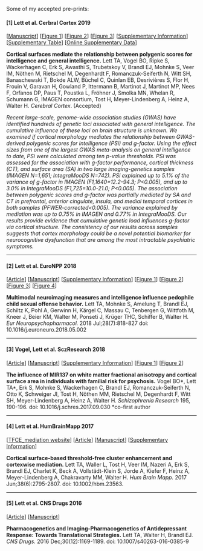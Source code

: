 Some of my accepted pre-prints:

#### [1] Lett et al. Cerbral Cortex 2019
[[Manuscript](Lett_et_al_Cerebral_Cortex_2019/MANUSCRIPT_one_file.pdf)]
[[Figure 1](Lett_et_al_Cerebral_Cortex_2019/FILES/Figure1_Final_CMYK.tif)]
[[Figure 2](Lett_et_al_Cerebral_Cortex_2019/FILES/Figure1_Final_CMYK.tif)]
[[Figure 3](Lett_et_al_Cerebral_Cortex_2019/FILES/Figure1_Final_CMYK.tif)]
[[Supplementary Information](Lett_et_al_Cerebral_Cortex_2019/Supplementary_Material.docx)]
[[Supplementary Table](https://github.com/trislett/manuscripts/blob/master/Lett_et_al_Cerebral_Cortex_2019/Supplementary_Tables_PDF.pdf)]
[[Online Supplementary Data](https://github.com/bobvogel/g-factor-mediation)]

**Cortical surfaces mediate the relationship between polygenic scores for intelligence and general intelligence.** Lett TA, Vogel BO, Ripke S, Wackerhagen C, Erk S, Awasthi S, Trubetskoy V, Brandl EJ, Mohnke S, Veer IM, Nöthen M, Rietschel M,  Degenhardt F, Romanczuk-Seiferth N, Witt SH, Banaschewski T, Bokde ALW, Büchel C, Quinlan EB, Desrivières S, Flor H, Frouin V, Garavan H, Gowland P, Ittermann B, Martinot J, Martinot MP, Nees F, Orfanos DP, Paus T, Poustka L, Fröhner J, Smolka MN, Whelan R, Schumann G, IMAGEN consortium, Tost H,  Meyer-Lindenberg A, Heinz A, Walter H. *Cerebral Cortex*.  (Accepted)

_Recent large-scale, genome-wide association studies (GWAS) have identified hundreds of genetic loci associated with general intelligence. The cumulative influence of these loci on brain structure is unknown. We examined if cortical morphology mediates the relationship between GWAS-derived polygenic scores for intelligence (PSi) and g-factor. Using the effect sizes from one of the largest GWAS meta-analysis on general intelligence to date, PSi were calculated among ten p-value thresholds. PSi was assessed for the association with g-factor performance, cortical thickness (CT), and surface area (SA) in two large imaging-genetics samples (IMAGEN N=1,651; IntegraMooDS N=742). PSi explained up to 5.1% of the variance of g-factor in IMAGEN (F1,1640=12.2-94.3; P<0.005), and up to 3.0% in IntegraMooDS (F1,725=10.0-21.0; P<0.005). The association between polygenic scores and g-factor was partially mediated by SA and CT in prefrontal, anterior cingulate, insula, and medial temporal cortices in both samples (PFWER-corrected<0.005). The variance explained by mediation was up to 0.75% in IMAGEN and 0.77% in IntegraMooDS. Our results provide evidence that cumulative genetic load influences g-factor via cortical structure. The consistency of our results across samples suggests that cortex morphology could be a novel potential biomarker for neurocognitive dysfunction that are among the most intractable psychiatric symptoms._

---
#### [2] Lett et al. EuroNPP 2018
[[Article](https://www.sciencedirect.com/science/article/abs/pii/S0924977X18301172?via%3Dihub)] [[Manuscript](https://github.com/trislett/manuscripts/blob/master/Lett_et_al_EuroNPP_2018/Manuscript.doc)]  [[Supplementary Information](https://github.com/trislett/manuscripts/blob/master/Lett_et_al_EuroNPP_2018/Supplemental_Material.docx)] [[Figure 1](https://github.com/trislett/manuscripts/blob/master/Lett_et_al_EuroNPP_2018/Figure1.tif)] [[Figure 2](https://github.com/trislett/manuscripts/blob/master/Lett_et_al_EuroNPP_2018/Figure2.tif)] [[Figure 3](https://github.com/trislett/manuscripts/blob/master/Lett_et_al_EuroNPP_2018/Figure3.tif)] [[Figure 4](https://github.com/trislett/manuscripts/blob/master/Lett_et_al_EuroNPP_2018/Figure4.tif)]


**Multimodal neuroimaging measures and intelligence influence pedophile child sexual offense behavior.** Lett TA, Mohnke S, Amelung T, Brandl EJ, Schiltz K, Pohl A, Gerwinn H, Kärgel C, Massau C, Tenbergen G, Wittfoth M, Kneer J, Beier KM, Walter M, Ponseti J, Krüger THC, Schiffer B, Walter H. *Eur Neuropsychopharmacol.* 2018 Jul;28(7):818-827 doi: 10.1016/j.euroneuro.2018.05.002

---
#### [3] Vogel, Lett et al. SczResearch 2018
[[Article](https://www.sciencedirect.com/science/article/abs/pii/S0920996417305923?via%3Dihub)]
[[Manuscript](Vogel_Lett_et_al_SczResearch_2018/MIR137_Manuscript_Revised.doc)]
[[Supplementary Information](Vogel_Lett_et_al_SczResearch_2018/MIR137_Supplemental_Material_Revised.docx)]
[[Figure 1](Vogel_Lett_et_al_SczResearch_2018/Figure1.pdf)]
[[Figure 2](Vogel_Lett_et_al_SczResearch_2018/Figure2.pdf)]


**The influence of MIR137 on white matter fractional anisotropy and cortical surface area in individuals with familial risk for psychosis.** Vogel BO*, Lett TA*, Erk S, Mohnke S, Wackerhagen C, Brandl EJ, Romanczuk-Seiferth N, Otto K, Schweiger JI, Tost H, Nöthen MM, Rietschel M, Degenhardt F, Witt SH, Meyer-Lindenberg A, Heinz A, Walter H.  *Schizophrenia Research* 195, 190-196. doi: 10.1016/j.schres.2017.09.030 *co-first author

---

#### [4] Lett et al. HumBrainMapp 2017
[[TFCE_mediation website](https://github.com/trislett/TFCE_mediation)]
[[Article](https://onlinelibrary.wiley.com/doi/full/10.1002/hbm.23563)]
[[Manuscript](Lett_et_al_HumBrainMapp_2017/Lett_et_al_2017_HBM_Accepted.pdf)]
[[Supplementary Information](Lett_et_al_HumBrainMapp_2017/Lett_et_al_2017_HBM_supporting_information.docx)]

**Cortical surface-based threshold-free cluster enhancement and cortexwise mediation.** Lett TA, Waller L, Tost H, Veer IM, Nazeri A, Erk S, Brandl EJ, Charlet K, Beck A, Vollstädt-Klein S, Jorde A, Kiefer F, Heinz A, Meyer-Lindenberg A, Chakravarty MM, Walter H. *Hum Brain Mapp.* 2017 Jun;38(6):2795-2807. doi: 10.1002/hbm.23563.

---
#### [5] Lett et al. CNS Drugs 2016
[[Article](https://link.springer.com/article/10.1007%2Fs40263-016-0385-9)]
[[Manuscript](Lett_et_al_CNS_Drugs_2016/Manuscript.doc)]

**Pharmacogenetics and Imaging-Pharmacogenetics of Antidepressant Response: Towards Translational Strategies.** Lett TA, Walter H, Brandl EJ. *CNS Drugs.* 2016 Dec;30(12):1169-1189. doi: 10.1007/s40263-016-0385-9





